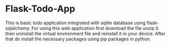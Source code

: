 # Flask-Todo-App
This is basic todo application integrated with sqlite database using flask-sqlalchemy.
For using this web application first download the file unzip it then uninstall the virtual environment file and reinstall it in your device. After that do install the necessary packages using pip packages in python.
